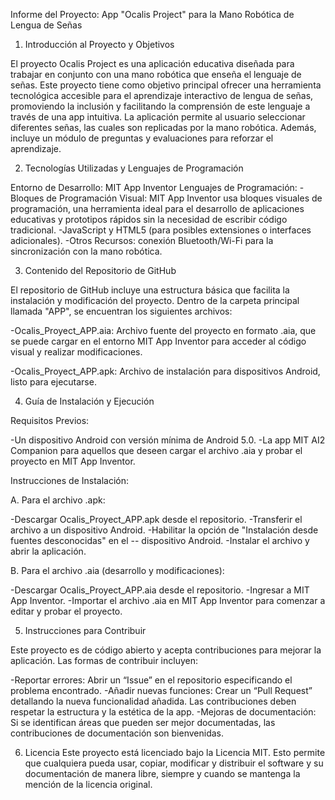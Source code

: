 Informe del Proyecto: App "Ocalis Project" para la Mano Robótica de Lengua de Señas

1. Introducción al Proyecto y Objetivos
   
El proyecto Ocalis Project es una aplicación educativa diseñada para trabajar en conjunto con una mano robótica que enseña el lenguaje de señas. Este proyecto tiene como objetivo principal ofrecer una herramienta tecnológica accesible para el aprendizaje interactivo de lengua de señas, promoviendo la inclusión y facilitando la comprensión de este lenguaje a través de una app intuitiva. La aplicación permite al usuario seleccionar diferentes señas, las cuales son replicadas por la mano robótica. Además, incluye un módulo de preguntas y evaluaciones para reforzar el aprendizaje.

2. Tecnologías Utilizadas y Lenguajes de Programación
   
Entorno de Desarrollo: MIT App Inventor
Lenguajes de Programación:
     -Bloques de Programación Visual: MIT App Inventor usa bloques visuales de 
        programación, una herramienta ideal para el desarrollo de aplicaciones 
        educativas y prototipos rápidos sin la necesidad de escribir código 
        tradicional.
     -JavaScript y HTML5 (para posibles extensiones o interfaces adicionales).
-Otros Recursos: conexión Bluetooth/Wi-Fi para la sincronización con la mano robótica.

3. Contenido del Repositorio de GitHub
   
El repositorio de GitHub incluye una estructura básica que facilita la instalación y modificación del proyecto. Dentro de la carpeta principal llamada "APP", se encuentran los siguientes archivos:

  -Ocalis_Proyect_APP.aia: Archivo fuente del proyecto en formato .aia, que se 
  puede cargar en el entorno MIT App Inventor para acceder al código visual y 
  realizar modificaciones.

  -Ocalis_Proyect_APP.apk: Archivo de instalación para dispositivos Android, 
   listo para ejecutarse.
   
4. Guía de Instalación y Ejecución
   
Requisitos Previos:

  -Un dispositivo Android con versión mínima de Android 5.0.
  -La app MIT AI2 Companion para aquellos que deseen cargar el archivo .aia y 
   probar el proyecto en MIT App Inventor.
  
Instrucciones de Instalación:

 A. Para el archivo .apk:

  -Descargar Ocalis_Proyect_APP.apk desde el repositorio.
  -Transferir el archivo a un dispositivo Android.
  -Habilitar la opción de "Instalación desde fuentes desconocidas" en el -- 
   dispositivo Android.
  -Instalar el archivo y abrir la aplicación.
  
 B. Para el archivo .aia (desarrollo y modificaciones):

  -Descargar Ocalis_Proyect_APP.aia desde el repositorio.
  -Ingresar a MIT App Inventor.
  -Importar el archivo .aia en MIT App Inventor para comenzar a editar y probar 
   el proyecto.
   
5. Instrucciones para Contribuir
   
Este proyecto es de código abierto y acepta contribuciones para mejorar la aplicación. Las formas de contribuir incluyen:

 -Reportar errores: Abrir un “Issue” en el repositorio especificando el problema 
  encontrado.
 -Añadir nuevas funciones: Crear un “Pull Request” detallando la nueva 
 funcionalidad añadida. Las contribuciones deben respetar la estructura y la 
 estética de la app.
 -Mejoras de documentación: Si se identifican áreas que pueden ser mejor 
 documentadas, las contribuciones de documentación son bienvenidas.

6. Licencia
Este proyecto está licenciado bajo la Licencia MIT. Esto permite que cualquiera pueda usar, copiar, modificar y distribuir el software y su documentación de manera libre, siempre y cuando se mantenga la mención de la licencia original.


